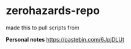 # zerohazards-repo

made this to pull scripts from

**Personal notes**
https://pastebin.com/6JpjDLUt
